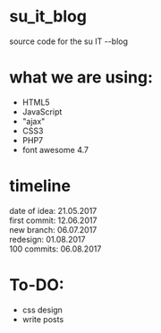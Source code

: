 # su_it_blog
source code for the su IT --blog

# what we are using:
- HTML5
- JavaScript
- "ajax"
- CSS3
- PHP7
- font awesome 4.7

# timeline

date of idea: 21.05.2017
<br>
first commit: 12.06.2017
<br>
new branch: 06.07.2017
<br>
redesign: 01.08.2017
<br>
100 commits: 06.08.2017

# To-DO:

- css design
- write posts
